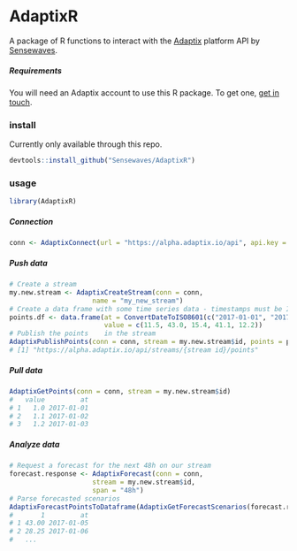 

# AdaptixR
A package of R functions to interact with the [Adaptix](https://www.sensewaves.io/technology/) platform API by [Sensewaves](https://www.sensewaves.io). 

##### Requirements

You will need an Adaptix account to use this R package. To get one, [get in touch](mailto:contact@sensewaves.com). 

### install

Currently only available through this repo.


```r
devtools::install_github("Sensewaves/AdaptixR")
```


### usage


```r
library(AdaptixR)
```

##### Connection


```r
conn <- AdaptixConnect(url = "https://alpha.adaptix.io/api", api.key = "your_adaptix_key")
```

##### Push data


```r
# Create a stream
my.new.stream <- AdaptixCreateStream(conn = conn, 
				     name = "my_new_stream")
# Create a data frame with some time series data - timestamps must be ISO8601 compliant
points.df <- data.frame(at = ConvertDateToISO8601(c("2017-01-01", "2017-01-02", "2017-01-03", "2017-01-04", "2017-01-05")), 
                        value = c(11.5, 43.0, 15.4, 41.1, 12.2))						 
# Publish the points 	in the stream
AdaptixPublishPoints(conn = conn, stream = my.new.stream$id, points = points.df) 
# [1] "https://alpha.adaptix.io/api/streams/{stream id}/points"
```


##### Pull data

```r
AdaptixGetPoints(conn = conn, stream = my.new.stream$id)
#   value         at
# 1   1.0 2017-01-01
# 2   1.1 2017-01-02
# 3   1.2 2017-01-03
```

##### Analyze data
```r
# Request a forecast for the next 48h on our stream
forecast.response <- AdaptixForecast(conn = conn, 
				     stream = my.new.stream$id, 
				     span = "48h")
# Parse forecasted scenarios
AdaptixForecastPointsToDataframe(AdaptixGetForecastScenarios(forecast.response))
#       1         at
# 1 43.00 2017-01-05
# 2 28.25 2017-01-06
# 	...
```

